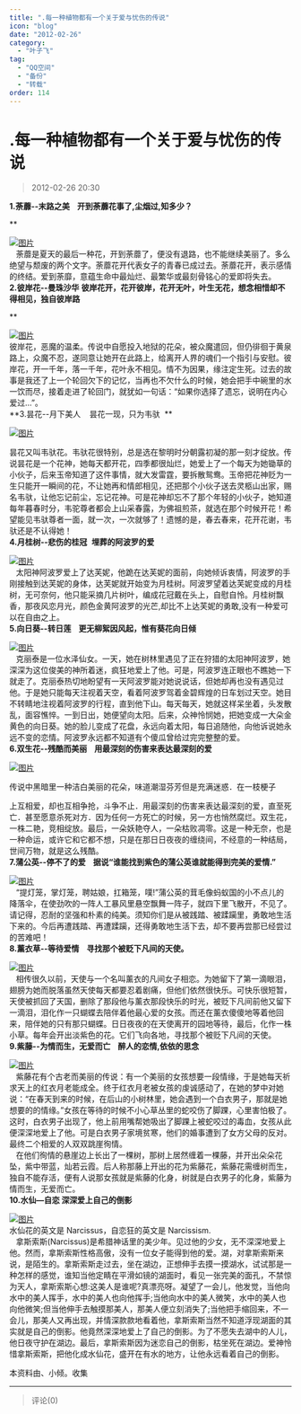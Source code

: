 ```yaml
---
title: ".每一种植物都有一个关于爱与忧伤的传说"
icon: "blog"
date: "2012-02-26"
category:
  - "叶子飞"
tag:
  - "QQ空间"
  - "备份"
  - "转载"
order: 114
---
```

# .每一种植物都有一个关于爱与忧伤的传说

> 2012-02-26 20:30

**1.荼蘼--末路之美    开到荼蘼花事了,尘烟过,知多少？**

\*\*

[![图片](https://pan.4a1801.life:11443/d/public/Qzone_wyf/Blogs/images/1AC11E46.webp)](https://pan.4a1801.life:11443/d/public/Qzone_wyf/Blogs/images/1AC11E46.webp)  
   荼蘼是夏天的最后一种花，开到荼蘼了，便没有退路，也不能继续美丽了。多么绝望与颓废的两个文字。荼蘼花开代表女子的青春已成过去。荼蘼花开，表示感情的终结。爱到荼靡，意蕴生命中最灿烂、最繁华或最刻骨铭心的爱即将失去。  
**2.彼岸花--曼珠沙华** **彼岸花开，花开彼岸，花开无叶，叶生无花，想念相惜却不得相见，独自彼岸路**

\*\*

[![图片](https://pan.4a1801.life:11443/d/public/Qzone_wyf/Blogs/images/4EE42C41.webp)](https://pan.4a1801.life:11443/d/public/Qzone_wyf/Blogs/images/4EE42C41.webp)  
彼岸花，恶魔的温柔。传说中自愿投入地狱的花朵，被众魔遣回，但仍徘徊于黄泉路上，众魔不忍，遂同意让她开在此路上，给离开人界的魂们一个指引与安慰。彼岸花，开一千年，落一千年，花叶永不相见。情不为因果，缘注定生死。过去的故事是我还了上一个轮回欠下的记忆，当再也不欠什么的时候，她会把手中碗里的水一饮而尽，接着走进了轮回门，就犹如一句话：“如果你选择了遗忘，说明在内心爱过...”。  
**3.昙花--月下美人    昙花一现，只为韦驮  **

[![图片](https://pan.4a1801.life:11443/d/public/Qzone_wyf/Blogs/images/5E058358.webp)](https://pan.4a1801.life:11443/d/public/Qzone_wyf/Blogs/images/5E058358.webp)

昙花又叫韦驮花。韦驮花很特别，总是选在黎明时分朝露初凝的那一刻才绽放。传说昙花是一个花神，她每天都开花，四季都很灿烂，她爱上了一个每天为她锄草的小伙子，后来玉帝知道了这件事情，就大发雷霆，要拆散鸳鸯。玉帝把花神贬为一生只能开一瞬间的花，不让她再和情郎相见，还把那个小伙子送去灵柩山出家，赐名韦驮，让他忘记前尘，忘记花神。可是花神却忘不了那个年轻的小伙子，她知道每年暮春时分，韦驼尊者都会上山采春露，为佛祖煎茶，就选在那个时候开花！希望能见韦驮尊者一面，就一次，一次就够了！遗憾的是，春去春来，花开花谢，韦驮还是不认得她！  
**4.月桂树--悲伤的桂冠**  **埋葬的阿波罗的爱**

[![图片](https://pan.4a1801.life:11443/d/public/Qzone_wyf/Blogs/images/92D42EE6.webp)](https://pan.4a1801.life:11443/d/public/Qzone_wyf/Blogs/images/92D42EE6.webp)  
   太阳神阿波罗爱上了达芙妮，他跪在达芙妮的面前，向她倾诉衷情，阿波罗的手刚接触到达芙妮的身体，达芙妮就开始变为月桂树。阿波罗望着达芙妮变成的月桂树，无可奈何，他只能采摘几片树叶，编成花冠戴在头上，自慰自怜。月桂树飘香，那夜风恋月光，颜色金黄阿波罗的光芒,却比不上达芙妮的勇敢,没有一种爱可以在自由之上。  
**5.向日葵--转日莲    更无柳絮因风起，惟有葵花向日倾**

[![图片](https://pan.4a1801.life:11443/d/public/Qzone_wyf/Blogs/images/BE2831AA.webp)](https://pan.4a1801.life:11443/d/public/Qzone_wyf/Blogs/images/BE2831AA.webp)  
   克丽泰是一位水泽仙女。一天，她在树林里遇见了正在狩猎的太阳神阿波罗，她深深为这位俊美的神所着迷，疯狂地爱上了他。可是，阿波罗连正眼也不瞧她一下就走了。克丽泰热切地盼望有一天阿波罗能对她说说话，但她却再也没有遇见过他。于是她只能每天注视着天空，看着阿波罗驾着金碧辉煌的日车划过天空。她目不转睛地注视着阿波罗的行程，直到他下山。每天每天，她就这样呆坐着，头发散乱，面容憔悴。一到日出，她便望向太阳。后来，众神怜悯她，把她变成一大朵金黄色的向日葵。她的脸儿变成了花盘，永远向着太阳，每日追随他，向他诉说她永远不变的恋情。阿波罗永远都不知道有个傻瓜曾给过完完整整的爱。  
**6.双生花--残酷而美丽    用最深刻的伤害来表达最深刻的爱**

[![图片](https://pan.4a1801.life:11443/d/public/Qzone_wyf/Blogs/images/4B0AA518.webp)](https://pan.4a1801.life:11443/d/public/Qzone_wyf/Blogs/images/4B0AA518.webp)

传说中黑暗里一种洁白美丽的花朵，味道潮湿芬芳但是充满迷惑．在一枝梗子

上互相爱，却也互相争抢，斗争不止．用最深刻的伤害来表达最深刻的爱，直至死亡．甚至愿意杀死对方．因为任何一方死亡的时候，另一方也悄然腐烂。双生花，一株二艳，竞相绽放。最后，一朵妖艳夺人，一朵枯败凋零。这是一种无奈，也是一种命运，或许它和它都不想，只是在那日日夜夜的缠绕间，不经意的一种结局，世间万物，就是这么残酷。  
**7.蒲公英--停不了的爱    据说“谁能找到紫色的蒲公英谁就能得到完美的爱情.”**

[![图片](https://pan.4a1801.life:11443/d/public/Qzone_wyf/Blogs/images/C44980C6.webp)](https://pan.4a1801.life:11443/d/public/Qzone_wyf/Blogs/images/C44980C6.webp)  
   “提灯笼，掌灯笼，聘姑娘，扛箱笼，噗!”蒲公英的茸毛像蚂蚁国的小不点儿的降落伞，在使劲吹的一阵人工暴风里悬空飘舞一阵子，就四下里飞散开，不见了。  
请记得，忍耐的坚强和朴素的纯美。须知你们是从被践踏、被蹂躏里，勇敢地生活下来的。今后再遭践踏、再遭蹂躏，还得勇敢地生活下去，却不要再尝那已经尝过的苦难吧！  
**8.薰衣草--等待爱情    寻找那个被贬下凡间的天使。**

[![图片](https://pan.4a1801.life:11443/d/public/Qzone_wyf/Blogs/images/85ECF96B.webp)](https://pan.4a1801.life:11443/d/public/Qzone_wyf/Blogs/images/85ECF96B.webp)  
   相传很久以前，天使与一个名叫薰衣的凡间女子相恋。为她留下了第一滴眼泪，翅膀为她而脱落虽然天使每天都要忍着剧痛，但他们依然很快乐。可快乐很短暂，天使被抓回了天国，删除了那段他与薰衣那段快乐的时光，被贬下凡间前他又留下一滴泪，泪化作一只蝴蝶去陪伴着他最心爱的女孩。而还在薰衣傻傻地等着他回来，陪伴她的只有那只蝴蝶。日日夜夜的在天使离开的园地等待，最后，化作一株小草。每年会开出淡紫色的花。它们飞向各地，寻找那个被贬下凡间的天使。  
**9.紫藤--为情而生，无爱而亡    醉人的恋情,依依的思念**

[![图片](https://pan.4a1801.life:11443/d/public/Qzone_wyf/Blogs/images/27D9828F.webp)](https://pan.4a1801.life:11443/d/public/Qzone_wyf/Blogs/images/27D9828F.webp)  
   紫藤花有个古老而美丽的传说：有一个美丽的女孩想要一段情缘，于是她每天祈求天上的红衣月老能成全。终于红衣月老被女孩的虔诚感动了，在她的梦中对她说：“在春天到来的时候，在后山的小树林里，她会遇到一个白衣男子，那就是她想要的的情缘。”女孩在等待的时候不小心草丛里的蛇咬伤了脚踝，心里害怕极了。这时，白衣男子出现了，他上前用嘴帮她吸出了脚踝上被蛇咬过的毒血，女孩从此便深深地爱上了他。可是白衣男子家境贫寒，他们的婚事遭到了女方父母的反对。最终二个相爱的人双双跳崖徇情。  
   在他们徇情的悬崖边上长出了一棵树，那树上居然缠着一棵藤，并开出朵朵花坠，紫中带蓝，灿若云霞。后人称那藤上开出的花为紫藤花，紫藤花需缠树而生，独自不能存活，便有人说那女孩就是紫藤的化身，树就是白衣男子的化身，紫藤为情而生，无爱而亡。  
**10.水仙—自恋 深深爱上自己的倒影**

[![图片](https://pan.4a1801.life:11443/d/public/Qzone_wyf/Blogs/images/14407CA7.webp)](https://pan.4a1801.life:11443/d/public/Qzone_wyf/Blogs/images/14407CA7.webp)  
水仙花的英文是 Narcissus，自恋狂的英文是 Narcissism.  
   拿斯索斯(Narcissus)是希腊神话里的美少年。见过他的少女，无不深深地爱上他。然而，拿斯索斯性格高傲，没有一位女子能得到他的爱。湖，对拿斯索斯来说，是陌生的。拿斯索斯走过去，坐在湖边，正想伸手去摸一摸湖水，试试那是一种怎样的感觉，谁知当他定睛在平滑如镜的湖面时，看见一张完美的面孔，不禁惊为天人，拿斯索斯心想:这美人是谁呢?真漂亮呀。凝望了一会儿，他发觉，当他向水中的美人挥手，水中的美人也向他挥手;当他向水中的美人微笑，水中的美人也向他微笑;但当他伸手去触摸那美人，那美人便立刻消失了;当他把手缩回来，不一会儿，那美人又再出现，并情深款款地看着他，拿斯索斯当然不知道浮现湖面的其实就是自己的倒影。他竟然深深地爱上了自己的倒影。为了不愿失去湖中的人儿，他日夜守护在湖边。最后，拿斯索斯因为迷恋自己的倒影，枯坐死在湖边。爱神怜惜拿斯索斯，把他化成水仙花，盛开在有水的地方，让他永远看着自己的倒影。

本资料由、小倾。收集

---

> 评论(0)
